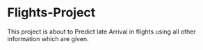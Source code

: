 # Flights-Project
This project is about to Predict late Arrival in flights using all other information which are given.
